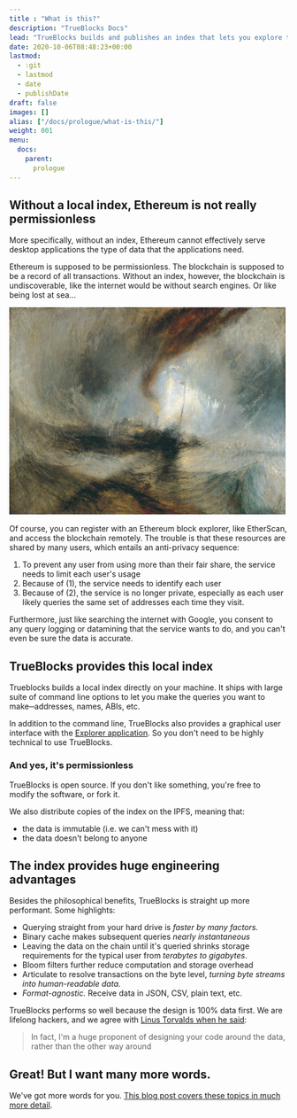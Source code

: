 ```yaml
---
title : "What is this?"
description: "TrueBlocks Docs"
lead: "TrueBlocks builds and publishes an index that lets you explore the Ethereum blockchain from your local machine."
date: 2020-10-06T08:48:23+00:00
lastmod:
  - :git
  - lastmod
  - date
  - publishDate
draft: false
images: []
alias: ["/docs/prologue/what-is-this/"]
weight: 001
menu:
  docs:
    parent:
      prologue
---
```


## Without a local index, Ethereum is not really permissionless

More specifically, without an index, Ethereum cannot effectively serve
desktop applications the type of data that the applications need.

Ethereum is supposed to be permissionless. The blockchain is supposed to be a
record of all transactions. Without an index, however, the blockchain is undiscoverable,
like the internet would be without search engines. Or like being lost at sea...

<img src="/docs/img/steam-boat-off-a-harbor.jpg" alt="The term cybernetics stems from the Greek κυβερνήτης (kybernētēs, steersman, governor, pilot, or rudder)When Norman Weiner coined the word, he was fascinated in the control of systems. Who controls Ethereum?" width="500"/>

Of course, you can register with an Ethereum block explorer, like EtherScan,
and access the blockchain remotely.
The trouble is that these resources are shared by many users,
which entails an anti-privacy sequence:

1. To prevent any user from using more than their fair share, the service
needs to limit each user's usage
2. Because of (1), the service needs to identify each user
3. Because of (2), the service is no longer private, especially as each user
likely queries the same set of addresses each time they visit.

Furthermore, just like searching the internet with Google,
you consent to any query logging or datamining that the service wants to do,
and you can't even be sure the data is accurate.

## TrueBlocks provides this local index

Trueblocks builds a local index directly on your machine.
It ships with large suite of command line options to let you make the queries you
want to make─addresses, names, ABIs, etc.

In addition to the command line, TrueBlocks also provides a graphical user interface
with the [Explorer application](/docs/install/install-explorer).
So you don't need to be highly technical to use TrueBlocks.

### And yes, it's permissionless

TrueBlocks is open source. If you don't like something, you're free to modify the
software, or fork it.

We also distribute copies of the index on the IPFS, meaning that:
* the data is immutable (i.e. we can't mess with it)
* the data doesn't belong to anyone

## The index provides huge engineering advantages

Besides the philosophical benefits, TrueBlocks is straight up more performant.
Some highlights:

- Querying straight from your hard drive is _faster by many factors._
- Binary cache makes subsequent queries _nearly instantaneous_
- Leaving the data on the chain until it's queried shrinks storage requirements for the typical user from _terabytes to gigabytes_.
- Bloom filters further reduce computation and storage overhead
- Articulate to resolve transactions on the byte level, _turning byte streams into human-readable data._
- _Format-agnostic._ Receive data in JSON, CSV, plain text, etc.

TrueBlocks performs so well because the design is 100% data first. We are lifelong
hackers, and we agree with [Linus Torvalds when he
said](https://lwn.net/Articles/193245/):

> In fact, I'm a huge proponent of designing your code around the data, rather than the other way around

## Great! But I want many more words.

We've got more words for you. [This blog post covers these topics in much more detail](/blog/a-long-winded-explanation-of-trueblocks/).
